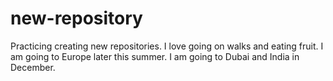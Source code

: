 # new-repository
Practicing creating new repositories.
I love going on walks and eating fruit.
I am going to Europe later this summer.
I am going to Dubai and India in December.

